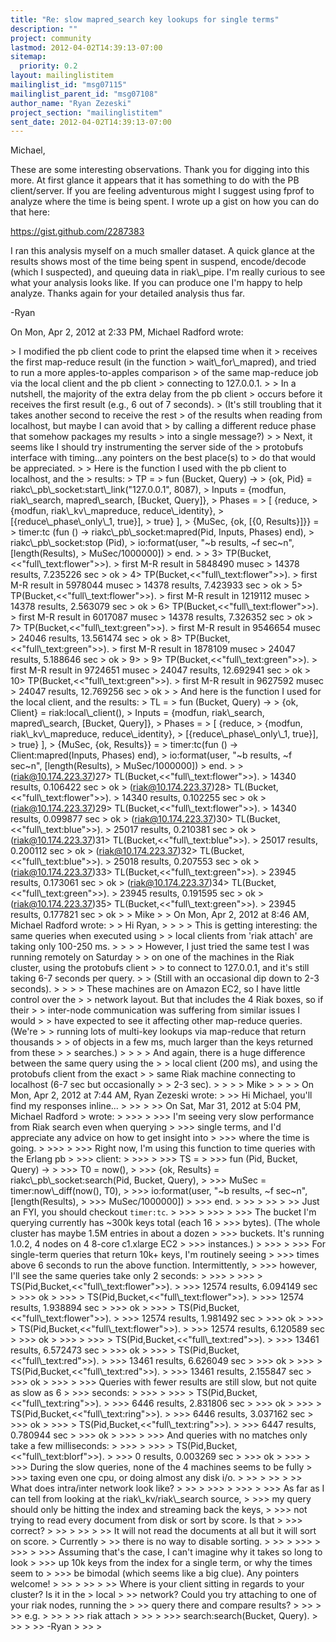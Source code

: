 ```yaml
---
title: "Re: slow mapred_search key lookups for single terms"
description: ""
project: community
lastmod: 2012-04-02T14:39:13-07:00
sitemap:
  priority: 0.2
layout: mailinglistitem
mailinglist_id: "msg07115"
mailinglist_parent_id: "msg07108"
author_name: "Ryan Zezeski"
project_section: "mailinglistitem"
sent_date: 2012-04-02T14:39:13-07:00
---
```



Michael,

These are some interesting observations. Thank you for digging into this
more. At first glance it appears that it has something to do with the PB
client/server. If you are feeling adventurous might I suggest using fprof
to analyze where the time is being spent. I wrote up a gist on how you can
do that here:

https://gist.github.com/2287383

I ran this analysis myself on a much smaller dataset. A quick glance at
the results shows most of the time being spent in suspend, encode/decode
(which I suspected), and queuing data in riak\\_pipe. I'm really curious to
see what your analysis looks like. If you can produce one I'm happy to
help analyze. Thanks again for your detailed analysis thus far.

-Ryan

On Mon, Apr 2, 2012 at 2:33 PM, Michael Radford  wrote:

&gt; I modified the pb client code to print the elapsed time when it
&gt; receives the first map-reduce result (in the function
&gt; wait\\_for\\_mapred), and tried to run a more apples-to-apples comparison
&gt; of the same map-reduce job via the local client and the pb client
&gt; connecting to 127.0.0.1.
&gt;
&gt; In a nutshell, the majority of the extra delay from the pb client
&gt; occurs before it receives the first result (e.g., 6 out of 7 seconds).
&gt; (It's still troubling that it takes another second to receive the rest
&gt; of the results when reading from localhost, but maybe I can avoid that
&gt; by calling a different reduce phase that somehow packages my results
&gt; into a single message?)
&gt;
&gt; Next, it seems like I should try instrumenting the server side of the
&gt; protobufs interface with timing...any pointers on the best place(s) to
&gt; do that would be appreciated.
&gt;
&gt; Here is the function I used with the pb client to localhost, and the
&gt; results:
&gt; TP =
&gt; fun (Bucket, Query) -&gt;
&gt; {ok, Pid} = riakc\\_pb\\_socket:start\\_link("127.0.0.1", 8087),
&gt; Inputs = {modfun, riak\\_search, mapred\\_search, [Bucket, Query]},
&gt; Phases =
&gt; [ {reduce,
&gt; {modfun, riak\\_kv\\_mapreduce, reduce\\_identity},
&gt; [{reduce\\_phase\\_only\\_1, true}],
&gt; true} ],
&gt; {MuSec, {ok, [{0, Results}]}} =
&gt; timer:tc (fun () -&gt; riakc\\_pb\\_socket:mapred(Pid, Inputs, Phases) end),
&gt; riakc\\_pb\\_socket:stop (Pid),
&gt; io:format(user, "~b results, ~f sec~n", [length(Results),
&gt; MuSec/1000000])
&gt; end.
&gt;
&gt; 3&gt; TP(Bucket,&lt;&lt;"full\\_text:flower"&gt;&gt;).
&gt; first M-R result in 5848490 musec
&gt; 14378 results, 7.235226 sec
&gt; ok
&gt; 4&gt; TP(Bucket,&lt;&lt;"full\\_text:flower"&gt;&gt;).
&gt; first M-R result in 5978044 musec
&gt; 14378 results, 7.423933 sec
&gt; ok
&gt; 5&gt; TP(Bucket,&lt;&lt;"full\\_text:flower"&gt;&gt;).
&gt; first M-R result in 1219112 musec
&gt; 14378 results, 2.563079 sec
&gt; ok
&gt; 6&gt; TP(Bucket,&lt;&lt;"full\\_text:flower"&gt;&gt;).
&gt; first M-R result in 6017087 musec
&gt; 14378 results, 7.326352 sec
&gt; ok
&gt; 7&gt; TP(Bucket,&lt;&lt;"full\\_text:green"&gt;&gt;).
&gt; first M-R result in 9546654 musec
&gt; 24046 results, 13.561474 sec
&gt; ok
&gt; 8&gt; TP(Bucket,&lt;&lt;"full\\_text:green"&gt;&gt;).
&gt; first M-R result in 1878109 musec
&gt; 24047 results, 5.188646 sec
&gt; ok
&gt; 9&gt;
&gt; 9&gt; TP(Bucket,&lt;&lt;"full\\_text:green"&gt;&gt;).
&gt; first M-R result in 9724651 musec
&gt; 24047 results, 12.692941 sec
&gt; ok
&gt; 10&gt; TP(Bucket,&lt;&lt;"full\\_text:green"&gt;&gt;).
&gt; first M-R result in 9627592 musec
&gt; 24047 results, 12.769256 sec
&gt; ok
&gt;
&gt; And here is the function I used for the local client, and the results:
&gt; TL =
&gt; fun (Bucket, Query) -&gt;
&gt; {ok, Client} = riak:local\\_client(),
&gt; Inputs = {modfun, riak\\_search, mapred\\_search, [Bucket, Query]},
&gt; Phases =
&gt; [ {reduce,
&gt; {modfun, riak\\_kv\\_mapreduce, reduce\\_identity},
&gt; [{reduce\\_phase\\_only\\_1, true}],
&gt; true} ],
&gt; {MuSec, {ok, Results}} =
&gt; timer:tc(fun () -&gt; Client:mapred(Inputs, Phases) end),
&gt; io:format(user, "~b results, ~f sec~n", [length(Results),
&gt; MuSec/1000000])
&gt; end.
&gt;
&gt; (riak@10.174.223.37)27&gt; TL(Bucket,&lt;&lt;"full\\_text:flower"&gt;&gt;).
&gt; 14340 results, 0.106422 sec
&gt; ok
&gt; (riak@10.174.223.37)28&gt; TL(Bucket,&lt;&lt;"full\\_text:flower"&gt;&gt;).
&gt; 14340 results, 0.102255 sec
&gt; ok
&gt; (riak@10.174.223.37)29&gt; TL(Bucket,&lt;&lt;"full\\_text:flower"&gt;&gt;).
&gt; 14340 results, 0.099877 sec
&gt; ok
&gt; (riak@10.174.223.37)30&gt; TL(Bucket,&lt;&lt;"full\\_text:blue"&gt;&gt;).
&gt; 25017 results, 0.210381 sec
&gt; ok
&gt; (riak@10.174.223.37)31&gt; TL(Bucket,&lt;&lt;"full\\_text:blue"&gt;&gt;).
&gt; 25017 results, 0.200112 sec
&gt; ok
&gt; (riak@10.174.223.37)32&gt; TL(Bucket,&lt;&lt;"full\\_text:blue"&gt;&gt;).
&gt; 25018 results, 0.207553 sec
&gt; ok
&gt; (riak@10.174.223.37)33&gt; TL(Bucket,&lt;&lt;"full\\_text:green"&gt;&gt;).
&gt; 23945 results, 0.173061 sec
&gt; ok
&gt; (riak@10.174.223.37)34&gt; TL(Bucket,&lt;&lt;"full\\_text:green"&gt;&gt;).
&gt; 23945 results, 0.191595 sec
&gt; ok
&gt; (riak@10.174.223.37)35&gt; TL(Bucket,&lt;&lt;"full\\_text:green"&gt;&gt;).
&gt; 23945 results, 0.177821 sec
&gt; ok
&gt;
&gt; Mike
&gt;
&gt; On Mon, Apr 2, 2012 at 8:46 AM, Michael Radford  wrote:
&gt; &gt; Hi Ryan,
&gt; &gt;
&gt; &gt; This is getting interesting: the same queries when executed using
&gt; &gt; local clients from 'riak attach' are taking only 100-250 ms.
&gt; &gt;
&gt; &gt; However, I just tried the same test I was running remotely on Saturday
&gt; &gt; on one of the machines in the Riak cluster, using the protobufs client
&gt; &gt; to connect to 127.0.0.1, and it's still taking 6-7 seconds per query.
&gt; &gt; (Still with an occasional dip down to 2-3 seconds).
&gt; &gt;
&gt; &gt; These machines are on Amazon EC2, so I have little control over the
&gt; &gt; network layout. But that includes the 4 Riak boxes, so if their
&gt; &gt; inter-node communication was suffering from similar issues I would
&gt; &gt; have expected to see it affecting other map-reduce queries. (We're
&gt; &gt; running lots of multi-key lookups via map-reduce that return thousands
&gt; &gt; of objects in a few ms, much larger than the keys returned from these
&gt; &gt; searches.)
&gt; &gt;
&gt; &gt; And again, there is a huge difference between the same query using the
&gt; &gt; local client (200 ms), and using the protobufs client from the exact
&gt; &gt; same Riak machine connecting to localhost (6-7 sec but occasionally
&gt; &gt; 2-3 sec).
&gt; &gt;
&gt; &gt; Mike
&gt; &gt;
&gt; &gt; On Mon, Apr 2, 2012 at 7:44 AM, Ryan Zezeski  wrote:
&gt; &gt;&gt; Hi Michael, you'll find my responses inline...
&gt; &gt;&gt;
&gt; &gt;&gt; On Sat, Mar 31, 2012 at 5:04 PM, Michael Radford 
&gt; wrote:
&gt; &gt;&gt;&gt;
&gt; &gt;&gt;&gt; I'm seeing very slow performance from Riak search even when querying
&gt; &gt;&gt;&gt; single terms, and I'd appreciate any advice on how to get insight into
&gt; &gt;&gt;&gt; where the time is going.
&gt; &gt;&gt;&gt;
&gt; &gt;&gt;&gt; Right now, I'm using this function to time queries with the Erlang pb
&gt; &gt;&gt;&gt; client:
&gt; &gt;&gt;&gt;
&gt; &gt;&gt;&gt; TS =
&gt; &gt;&gt;&gt; fun (Pid, Bucket, Query) -&gt;
&gt; &gt;&gt;&gt; T0 = now(),
&gt; &gt;&gt;&gt; {ok, Results} = riakc\\_pb\\_socket:search(Pid, Bucket, Query),
&gt; &gt;&gt;&gt; MuSec = timer:now\\_diff(now(), T0),
&gt; &gt;&gt;&gt; io:format(user, "~b results, ~f sec~n", [length(Results),
&gt; &gt;&gt;&gt; MuSec/1000000])
&gt; &gt;&gt;&gt; end.
&gt; &gt;&gt;
&gt; &gt;&gt;
&gt; &gt;&gt; Just an FYI, you should checkout `timer:tc`.
&gt; &gt;&gt;&gt;
&gt; &gt;&gt;&gt;
&gt; &gt;&gt;&gt; The bucket I'm querying currently has ~300k keys total (each 16
&gt; &gt;&gt;&gt; bytes). (The whole cluster has maybe 1.5M entries in about a dozen
&gt; &gt;&gt;&gt; buckets. It's running 1.0.2, 4 nodes on 4 8-core c1.xlarge EC2
&gt; &gt;&gt;&gt; instances.)
&gt; &gt;&gt;&gt;
&gt; &gt;&gt;&gt; For single-term queries that return 10k+ keys, I'm routinely seeing
&gt; &gt;&gt;&gt; times above 6 seconds to run the above function. Intermittently,
&gt; &gt;&gt;&gt; however, I'll see the same queries take only 2 seconds:
&gt; &gt;&gt;&gt;
&gt; &gt;&gt;&gt; &gt; TS(Pid,Bucket,&lt;&lt;"full\\_text:flower"&gt;&gt;).
&gt; &gt;&gt;&gt; 12574 results, 6.094149 sec
&gt; &gt;&gt;&gt; ok
&gt; &gt;&gt;&gt; &gt; TS(Pid,Bucket,&lt;&lt;"full\\_text:flower"&gt;&gt;).
&gt; &gt;&gt;&gt; 12574 results, 1.938894 sec
&gt; &gt;&gt;&gt; ok
&gt; &gt;&gt;&gt; &gt; TS(Pid,Bucket,&lt;&lt;"full\\_text:flower"&gt;&gt;).
&gt; &gt;&gt;&gt; 12574 results, 1.981492 sec
&gt; &gt;&gt;&gt; ok
&gt; &gt;&gt;&gt; &gt; TS(Pid,Bucket,&lt;&lt;"full\\_text:flower"&gt;&gt;).
&gt; &gt;&gt;&gt; 12574 results, 6.120589 sec
&gt; &gt;&gt;&gt; ok
&gt; &gt;&gt;&gt;
&gt; &gt;&gt;&gt; &gt; TS(Pid,Bucket,&lt;&lt;"full\\_text:red"&gt;&gt;).
&gt; &gt;&gt;&gt; 13461 results, 6.572473 sec
&gt; &gt;&gt;&gt; ok
&gt; &gt;&gt;&gt; &gt; TS(Pid,Bucket,&lt;&lt;"full\\_text:red"&gt;&gt;).
&gt; &gt;&gt;&gt; 13461 results, 6.626049 sec
&gt; &gt;&gt;&gt; ok
&gt; &gt;&gt;&gt; &gt; TS(Pid,Bucket,&lt;&lt;"full\\_text:red"&gt;&gt;).
&gt; &gt;&gt;&gt; 13461 results, 2.155847 sec
&gt; &gt;&gt;&gt; ok
&gt; &gt;&gt;&gt;
&gt; &gt;&gt;&gt; Queries with fewer results are still slow, but not quite as slow as 6
&gt; &gt;&gt;&gt; seconds:
&gt; &gt;&gt;&gt;
&gt; &gt;&gt;&gt; &gt; TS(Pid,Bucket,&lt;&lt;"full\\_text:ring"&gt;&gt;).
&gt; &gt;&gt;&gt; 6446 results, 2.831806 sec
&gt; &gt;&gt;&gt; ok
&gt; &gt;&gt;&gt; &gt; TS(Pid,Bucket,&lt;&lt;"full\\_text:ring"&gt;&gt;).
&gt; &gt;&gt;&gt; 6446 results, 3.037162 sec
&gt; &gt;&gt;&gt; ok
&gt; &gt;&gt;&gt; &gt; TS(Pid,Bucket,&lt;&lt;"full\\_text:ring"&gt;&gt;).
&gt; &gt;&gt;&gt; 6447 results, 0.780944 sec
&gt; &gt;&gt;&gt; ok
&gt; &gt;&gt;&gt;
&gt; &gt;&gt;&gt; And queries with no matches only take a few milliseconds:
&gt; &gt;&gt;&gt;
&gt; &gt;&gt;&gt; &gt; TS(Pid,Bucket,&lt;&lt;"full\\_text:blorf"&gt;&gt;).
&gt; &gt;&gt;&gt; 0 results, 0.003269 sec
&gt; &gt;&gt;&gt; ok
&gt; &gt;&gt;&gt;
&gt; &gt;&gt;&gt; During the slow queries, none of the 4 machines seems to be fully
&gt; &gt;&gt;&gt; taxing even one cpu, or doing almost any disk i/o.
&gt; &gt;&gt;
&gt; &gt;&gt;
&gt; &gt;&gt; What does intra/inter network look like?
&gt; &gt;&gt;
&gt; &gt;&gt;&gt;
&gt; &gt;&gt;&gt;
&gt; &gt;&gt;&gt; As far as I can tell from looking at the riak\\_kv/riak\\_search source,
&gt; &gt;&gt;&gt; my query should only be hitting the index and streaming back the keys,
&gt; &gt;&gt;&gt; not trying to read every document from disk or sort by score. Is that
&gt; &gt;&gt;&gt; correct?
&gt; &gt;&gt;
&gt; &gt;&gt;
&gt; &gt;&gt; It will not read the documents at all but it will sort on score.
&gt; Currently
&gt; &gt;&gt; there is no way to disable sorting.
&gt; &gt;&gt;
&gt; &gt;&gt;&gt;
&gt; &gt;&gt;&gt;
&gt; &gt;&gt;&gt; Assuming that's the case, I can't imagine why it takes so long to look
&gt; &gt;&gt;&gt; up 10k keys from the index for a single term, or why the times seem to
&gt; &gt;&gt;&gt; be bimodal (which seems like a big clue). Any pointers welcome!
&gt; &gt;&gt;
&gt; &gt;&gt;
&gt; &gt;&gt; Where is your client sitting in regards to your cluster? Is it in the
&gt; local
&gt; &gt;&gt; network? Could you try attaching to one of your riak nodes, running the
&gt; &gt;&gt; query there and compare results?
&gt; &gt;&gt;
&gt; &gt;&gt; e.g.
&gt; &gt;&gt;
&gt; &gt;&gt; riak attach
&gt; &gt;&gt;
&gt; &gt;&gt;&gt; search:search(Bucket, Query).
&gt; &gt;&gt;
&gt; &gt;&gt; -Ryan
&gt; &gt;&gt;
&gt;
